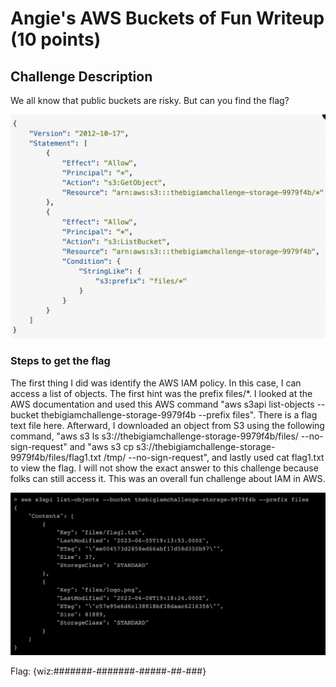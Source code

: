 <h1>Angie's AWS Buckets of Fun Writeup (10 points)</h1>

<h2>Challenge Description</h2>
<p>We all know that public buckets are risky. But can you find the flag?</p>

<img  width="700" alt="bucket-policy" src="https://github.com/angietechcafe/CTFWriteUps/blob/main/The%20Big%20IAM%20Challenge/AWS%20Bucket%20Policy.png?raw=true">

<h3>Steps to get the flag</h3>
<p>The first thing I did was identify the AWS IAM policy. In this case, I can access a list of objects. The first hint was the prefix files/*. I looked at the AWS documentation and used this AWS command "aws s3api list-objects --bucket thebigiamchallenge-storage-9979f4b --prefix files". There is a flag text file here. Afterward, I downloaded an object from S3 using the following command, "aws s3 ls s3://thebigiamchallenge-storage-9979f4b/files/ --no-sign-request" and "aws s3 cp s3://thebigiamchallenge-storage-9979f4b/files/flag1.txt /tmp/ --no-sign-request", and lastly used cat flag1.txt to view the flag. I will not show the exact answer to this challenge because folks can still access it. This was an overall fun challenge about IAM in AWS. </p>

<img  width="700" alt="list-objects" src="https://github.com/angietechcafe/CTFWriteUps/blob/main/The%20Big%20IAM%20Challenge/list%20object.png?raw=true">

<p>Flag: {wiz:#######-#######-#####-##-###} </p>
